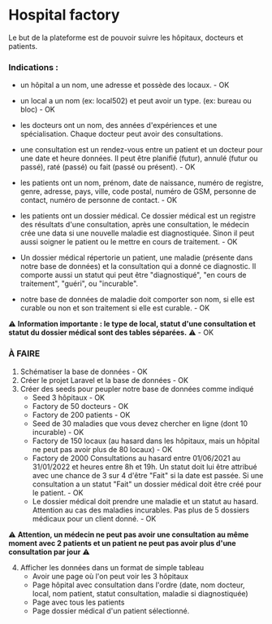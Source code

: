 # Hospital factory

Le but de la plateforme est de pouvoir suivre les hôpitaux, docteurs et patients.

### Indications :

- un hôpital a un nom, une adresse et possède des locaux. - OK

- un local a un nom (ex: local502) et peut avoir un type. (ex: bureau ou bloc) - OK

- les docteurs ont un nom, des années d'expériences et une spécialisation. Chaque docteur peut avoir des consultations.

- une consultation est un rendez-vous entre un patient et un docteur pour une date et heure données. Il peut être planifié (futur), annulé (futur ou passé), raté (passé) ou fait (passé ou présent). - OK

- les patients ont un nom, prénom, date de naissance, numéro de registre, genre, adresse, pays, ville, code postal, numéro de GSM, personne de contact, numéro de personne de contact. - OK

- les patients ont un dossier médical. Ce dossier médical est un registre des résultats d'une consultation, après une consultation, le médecin crée une data si une nouvelle maladie est diagnostiquée. Sinon il peut aussi soigner le patient ou le mettre en cours de traitement. - OK

- Un dossier médical répertorie un patient, une maladie (présente dans notre base de données) et la consultation qui a donné ce diagnostic. Il comporte aussi un statut qui peut être "diagnostiqué", "en cours de traitement", "guéri", ou "incurable".

- notre base de données de maladie doit comporter son nom, si elle est curable ou non et son traitement si elle est curable. - OK


⚠️ **Information importante : le type de local, statut d'une consultation et statut du dossier médical sont des tables séparées.** ⚠️ - OK

### À FAIRE
1) Schématiser la base de données - OK
2) Créer le projet Laravel et la base de données - OK
3) Créer des seeds pour peupler notre base de données comme indiqué
    - Seed 3 hôpitaux - OK
    - Factory de 50 docteurs - OK
    - Factory de 200 patients - OK
    - Seed de 30 maladies que vous devez chercher en ligne (dont 10 incurable) - OK
    - Factory de 150 locaux (au hasard dans les hôpitaux, mais un hôpital ne peut pas avoir plus de 80 locaux) - OK
    - Factory de 2000 Consultations au hasard entre 01/06/2021 au 31/01/2022 et heures entre 8h et 19h. Un statut doit lui être attribué avec une chance de 3 sur 4 d'être "Fait" si la date est passée. Si une consultation a un statut "Fait" un dossier médical doit être créé pour le patient. - OK
    - Le dossier médical doit prendre une maladie et un statut au hasard. Attention au cas des maladies incurables. Pas plus de 5 dossiers médicaux pour un client donné. - OK

⚠️ **Attention, un médecin ne peut pas avoir une consultation au même moment avec 2 patients et un patient ne peut pas avoir plus d'une consultation par jour** ⚠️

4) Afficher les données dans un format de simple tableau
    - Avoir une page où l'on peut voir les 3 hôpitaux
    - Page hôpital avec consultation dans l'ordre (date, nom docteur, local, nom patient, statut consultation, maladie si diagnostiquée)
    - Page avec tous les patients
    - Page dossier médical d'un patient sélectionné.
